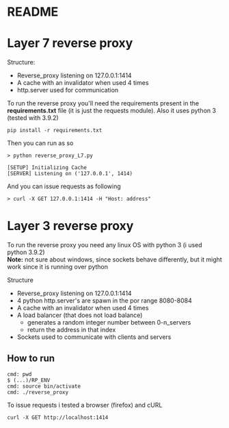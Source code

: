 # README


# Layer 7 reverse proxy

Structure:
- Reverse_proxy listening on 127.0.0.1:1414
- A cache with an invalidator when used 4 times
- http.server used for communication

To run the reverse proxy you'll need the requirements present in the **requirements.txt** file (it is just the requests module). Also it uses python 3 (tested with 3.9.2)

``` 
pip install -r requirements.txt
```

Then you can run as so
```
> python reverse_proxy_L7.py

[SETUP] Initializing Cache
[SERVER] Listening on ('127.0.0.1', 1414)
```

And you can issue requests as following
```
> curl -X GET 127.0.0.1:1414 -H "Host: address"
```

# Layer 3 reverse proxy  

To run the reverse proxy you need any linux OS with python 3 (i used python 3.9.2) <br>
**Note:** not sure about windows, since sockets behave differently, but it might work since it is running over python 

Structure
- Reverse_proxy listening on 127.0.0.1:1414
- 4 python http.server's are spawn in the por range 8080-8084
- A cache with an invalidator when used 4 times
- A load balancer (that does not load balance)
  - generates a random integer number between 0-n_servers
  - return the address in that index
- Sockets used to communicate with clients and servers
 

## How to run
```
cmd: pwd 
$ (...)/RP_ENV
cmd: source bin/activate
cmd: ./reverse_proxy
```

To issue requests i tested a browser (firefox) and cURL
```
curl -X GET http://localhost:1414
```